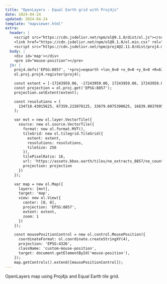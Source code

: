 ```yaml
---
title: "OpenLayers - Equal Earth grid with Proj4js"
date: 2024-04-24
updated: 2024-04-24
template: "mapviewer.html"
extra:
  header: |
    <script src="https://cdn.jsdelivr.net/npm/ol@9.1.0/dist/ol.js"></script>
    <link href="https://cdn.jsdelivr.net/npm/ol@9.1.0/ol.min.css" rel="stylesheet">
    <script src="https://cdn.jsdelivr.net/npm/proj4@2.11.0/dist/proj4.min.js"></script>
  body: |
    <div id='map'></div>
    <pre id="mouse-position"></pre>
  js: |
    proj4.defs('EPSG:8857', '+proj=eqearth +lon_0=0 +x_0=0 +y_0=0 +R=6371008.7714 +units=m +no_defs +type=crs');
    ol.proj.proj4.register(proj4);

    const extent = [-17243959.06, -17243959.06, 17243959.06, 17243959.06];
    const projection = ol.proj.get('EPSG:8857');
    projection.setExtent(extent);

    const resolutions = [
      134718.43015625, 67359.215078125, 33679.6075390625, 16839.80376953125, 8419.901884765624, 4209.950942382812, 2104.975471191406, 1052.487735595703, 526.2438677978515, 263.12193389892576, 131.56096694946288, 65.78048347473144, 32.89024173736572, 16.44512086868286, 8.22256043434143, 4.111280217170715, 2.0556401085853575, 1.0278200542926788, 0.5139100271463394, 0.2569550135731697, 0.12847750678658484, 0.06423875339329242, 0.03211937669664621, 0.016059688348323106, 0.008029844174161553
    ];

    var mvt = new ol.layer.VectorTile({
      source: new ol.source.VectorTile({
        format: new ol.format.MVT(),
        tileGrid: new ol.tilegrid.TileGrid({
          extent: extent,
          resolutions: resolutions,
          tileSize: 256
        }),
        tilePixelRatio: 16,
        url: 'https://assets.bbox.earth/tiles/ne_extracts_8857/ne_countries/{z}/{x}/{y}.pbf',
        projection: projection
      })
    });

    var map = new ol.Map({
      layers: [mvt],
      target: 'map',
      view: new ol.View({
        center: [0, 0],
        projection: 'EPSG:8857',
        extent: extent,
        zoom: 1
      })
    });

    const mousePositionControl = new ol.control.MousePosition({
      coordinateFormat: ol.coordinate.createStringXY(4),
      projection: 'EPSG:4326',
      className: 'custom-mouse-position',
      target: document.getElementById('mouse-position'),
    });
    map.getControls().extend([mousePositionControl]);
---
```


OpenLayers map using Proj4js and Equal Earth tile grid.
